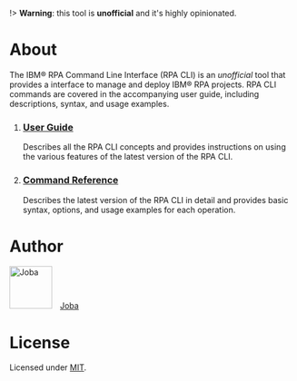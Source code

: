 !> **Warning**: this tool is **unofficial** and it's highly opinionated.

# About
The IBM® RPA Command Line Interface (RPA CLI) is an *unofficial* tool that provides a interface to manage and deploy IBM® RPA projects. RPA CLI commands are covered in the accompanying user guide, including descriptions, syntax, and usage examples.

<div>
  <ol class="card-list">
    <li class="card">
      <div class="inner-card">
        <div class="card-header">
          <div class="inner-card-header">
            <h3>
              <a href="#/guide/"><span>User Guide</span></a>
            </h3>
          </div>
        </div>
        <div class="card-section" style="width: 100%;">
          <div class="card-section-content">
            <div>
              <div class="inner-content">
                 Describes all the RPA CLI concepts and provides instructions on using the various features of the latest version of the RPA CLI.
              </div>
            </div>
          </div>
        </div>
      </div>
    </li>
    <li class="card">
      <div class="inner-card">
        <div class="card-header">
          <div class="inner-card-header">
            <h3>
              <a href="#reference"><span>Command Reference</span></a>
            </h3>
          </div>
        </div>
        <div class="card-section" style="width: 100%;">
          <div class="card-section-content">
            <div>
              <div class="inner-content">
                 Describes the latest version of the RPA CLI in detail and provides basic syntax, options, and usage examples for each operation.
              </div>
            </div>
          </div>
        </div>
      </div>
    </li>
  </ol>
</div>

# Author
<img src='https://avatars.githubusercontent.com/u/165290?v=4' alt='Joba' width='75px'/>
<a style='margin-left:10px' href='https://github.com/JobaDiniz' target='_blank'>Joba</a>

# License
Licensed under [MIT](https://getpino.io/#/./LICENSE).